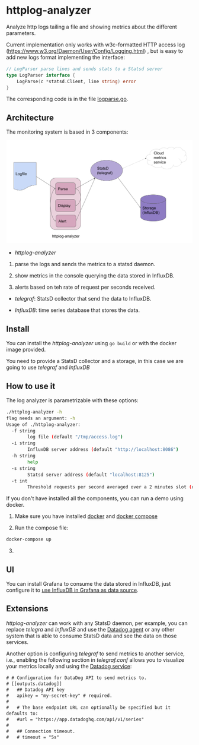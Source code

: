 # httplog-analyzer

Analyze http logs tailing a file and showing metrics about the different parameters.

Current implementation only works with w3c-formatted HTTP access log (https://www.w3.org/Daemon/User/Config/Logging.html) , but is easy to add new logs format implementing the interface:

```go
// LogParser parse lines and sends stats to a Statsd server
type LogParser interface {
	LogParse(c *statsd.Client, line string) error
}
```

The corresponding code is in the file [logparse.go](logparse.go).

## Architecture

The monitoring system is based in 3 components:

![Architecture](docs/httplog-analyzer.svg)

* *httplog-analyzer*

1. parse the logs and sends the metrics to a statsd daemon.

2. show metrics in the console querying the data stored in InfluxDB.

3. alerts based on teh rate of request per seconds received.

* *telegraf*: StatsD collector that send the data to InfluxDB.

* *InfluxDB*: time series database that stores the data.


## Install

You can install the *httplog-analyzer* using `go build` or with the docker image provided.

You need to provide a StatsD collector and a storage, in this case we are going to use *telegraf* and *InfluxDB* 


## How to use it

The log analyzer is parametrizable with these options:

```sh
./httplog-analyzer -h
flag needs an argument: -h
Usage of ./httplog-analyzer:
  -f string
        log file (default "/tmp/access.log")
  -i string
        InfluxDB server address (default "http://localhost:8086")
  -h string
        help
  -s string
        Statsd server address (default "localhost:8125")
  -t int
        Threshold requests per second averaged over a 2 minutes slot (default 10)
```

If you don't have installed all the components, you can run a demo using docker.

1. Make sure you have installed [docker](https://docs.docker.com/install/) and [docker compose](https://docs.docker.com/compose/)

2. Run the compose file:

```sh
docker-compose up
```

3.



## UI

You can install Grafana to consume the data stored in InfluxDB, just configure it to [use InfluxDB in Grafana as data source](https://grafana.com/docs/grafana/latest/features/datasources/influxdb/).

## Extensions

*httplog-analyzer* can work with any StatsD daemon, per example, you can replace *telegra* and *InfluxDB* and use the [Datadog agent](https://docs.datadoghq.com/developers/dogstatsd/?tab=go#how-it-works) or any other system that is able to consume StatsD data and see the data on those services.

Another option is configuring *telegraf* to send metrics to another service, i.e., enabling the following section in *telegraf.conf* allows you to visualize your metrics locally and using the [Datadog service](https://www.datadoghq.com/):

```
# # Configuration for DataDog API to send metrics to.
# [[outputs.datadog]]
#   ## Datadog API key
#   apikey = "my-secret-key" # required.
#
#   # The base endpoint URL can optionally be specified but it defaults to:
#   #url = "https://app.datadoghq.com/api/v1/series"
#
#   ## Connection timeout.
#   # timeout = "5s"
```
